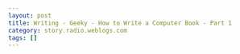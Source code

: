 ```yaml
---
layout: post
title: Writing - Geeky - How to Write a Computer Book - Part 1
category: story.radio.weblogs.com
tags: []
---
```

<head>
<meta http-equiv="Content-Type" content="text/html; charset=UTF-8">
    <meta http-equiv="Expires" content="Mon, 01 Jan 1990 01:00:00 GMT">
    <title>Writing : Geeky : How to Write a Computer Book - Part 1</title>
    <style type="text/css">
      body {
        margin-top: 0px;
        margin-left: 0px;
        margin-right: 0px;
        margin-bottom: 0px;
        }

      body, td, p {
        font-family: verdana, sans-serif;
        font-size: 90%;
        }

      h2 { 
        font-family: Verdana, Arial, Helvetica, sans-serif; font-size: 24px; font-weight: bold
        }
      .header {
        font-family: Verdana, Arial, Helvetica, sans-serif; font-size: 40px; font-weight: bold
        }
      .realsmall {
        font-family: Verdana, Arial, Helvetica, sans-serif; font-size: 9px;
        }
      .small {
        font-family: Verdana, Arial, Helvetica, sans-serif; font-size: 10px;
        }
      </style>
    </head>

| 

 |

| ![](http://radio.weblogs.com/0103807/images/trans60x60.gif)  
 | Last updated: 6/16/2002; 10:22:16 AM  
 | ![](http://radio.weblogs.com/0103807/images/trans60x60.gif) |

| ![](http://radio.weblogs.com/0103807/images/trans60x1.gif)  
 | 

<font size="+3"><b><a href="http://radio.weblogs.com/0103807/" style="color:black; text-decoration:none">The FuzzyBlog!</a></b></font>  
_Marketing 101. Consulting 101. PHP Consulting. Random geeky stuff. I Blog Therefore I Am._

<font size="+1"><b>Writing : Geeky : How to Write a Computer Book - Part 1</b></font>

Background Credentials:

- Author of one computer book "The Electronic Publishing Construction Kit" by John Wiley and Sons 
- Author of roughly 1/3 of the forthcoming book "Blogging Essentials" by O'Reilly and Associates 
- Multiple articles published. 
- Used to sell technology to publishing firms for 9 years. 
- Spent 3 1/2 years working at the world's largest CD-ROM company which sold largely to publishers. 
- Daily, successful blogger.

With that out of the way, I think I can say that I know at least a little about writing about technology and even about writing computer books.&nbsp; I just (about 9 - 10 hours ago) wrapped a book writing project, Blogging Essentials, and, within 4 hours, I was on the phone to Italy discussing a new book project with the founder and editor of [www.phpbeginner.com](http://www.phpbeginner.com/).&nbsp; I thought that what we discussed would be very useful to new authors and, perhaps, to experienced authors.&nbsp;

## The Computer Book Writing Process - Overview 

Here is the basic process that you go thru once you decide "I can write a book about geeky topic X".

1. **Money**.&nbsp; Visions of $$$ dance in your head.&nbsp; You think, you dream.
2. **Publisher**.&nbsp; You need to find multiple publishers to whom you can sell it.&nbsp; And then you need to research how they want a proposal done.&nbsp; You guessed it -- everyone is different.&nbsp; You'll write N proposals all about 15% - 25 % different (think of it as porting code across different \*nix versions and you'll do nicely).
3. **Proposal**.&nbsp; You have to write it.
4. **Back and Forth**.&nbsp; 
5. **Picking an Editor**.
6. **Contract**.&nbsp; 
7. **Writing**.&nbsp; 
8. **Editing**.&nbsp; 
9. **Writing**.&nbsp; 
10. **Editing**.&nbsp; 
11. **Cover Design**.&nbsp; 
12. **Your Next Book**.&nbsp; 

## Step 1: Money.&nbsp; What Do I Get?

Let's be very, very honest here -- **not all that much**.&nbsp; It is my opinion that the computer book publishing game is currently rigged against the authors and that we are basically manipulated by publishers who know that the appeal of having your name on a cover or on Amazon is important to us.&nbsp; This isn't a common opinion and I don't really care.&nbsp; Agree or disagree -- it matters not.&nbsp; Bear in mind that I have written 2 computer books and I do have some basis for saying this.&nbsp; I also talked with a literary agent on the computer book writing process as well as a former best selling computer book author (who now is again a tech writer) and their comments included:

&nbsp;

Out of respect for both of these individuals and&nbsp;a desire to post this quickly, I have not included their attribution information.&nbsp; If this article proves popular then I'll see if either is willing to go on record.

## Who Can I Write a Computer Book For?

The different publishing companies that product computer books, in the United States, include:

- O'Reilly and Associates.&nbsp; Home Page.&nbsp; Author Submission Info.&nbsp; Sample Amazon Book. 
- Sams.&nbsp; Home Page.&nbsp; Submission Info.&nbsp; Sample Amazon Book. 
- New Riders.&nbsp; Home Page.&nbsp; Submission Info.&nbsp; Sample Amazon Book.

## The Proposal

&nbsp;

## The Computer Book Writing Process - Overview 

&nbsp;

## The Computer Book Writing Process - Overview 

&nbsp;

  
  

<script language="JavaScript" type="text/javascript"><!--
	var imageUrl = "http://subhonker6.userland.com/weblogStats/count.gif";
	var imageTag = "<img src=\"" + imageUrl + "?group=radio1&usernum=103807&referer=" + escape (document.referrer) + "\" height=\"1\" width=\"1\">";
	document.write (imageTag);
	//--></script>

 | ![](http://radio.weblogs.com/0103807/images/trans60x1.gif)  
 |
| ![](http://radio.weblogs.com/0103807/images/trans60x60.gif)  
 | Copyright 2002 © The FuzzyStuff  
 | ![](http://radio.weblogs.com/0103807/images/trans60x60.gif)  
 |

